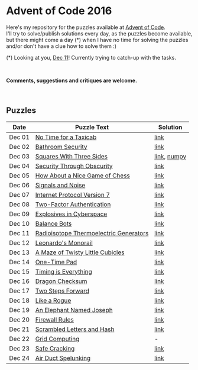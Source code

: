 # Advent of Code 2016

Here's my repository for the puzzles available at [Advent of Code](http://adventofcode.com/).  
I'll try to solve/publish solutions every day, as the puzzles become available, but there might come a day (*) when I have no time for solving the puzzles and/or don't have a clue how to solve them :)

(*) Looking at you, [Dec 11](http://adventofcode.com/2016/day/11)! Currently trying to catch-up with the tasks.

&nbsp;

**Comments, suggestions and critiques are welcome.**

&nbsp;

## Puzzles

Date | Puzzle Text | Solution
--- | --- | ---
Dec 01 | [No Time for a Taxicab](http://adventofcode.com/2016/day/1) | [link](day_01.py)
Dec 02 | [Bathroom Security](http://adventofcode.com/2016/day/2) | [link](day_02.py)
Dec 03 | [Squares With Three Sides](http://adventofcode.com/2016/day/3) | [link](day_03.py), [numpy](day_03_numpy.py)
Dec 04 | [Security Through Obscurity](http://adventofcode.com/2016/day/4) | [link](day_04.py)
Dec 05 | [How About a Nice Game of Chess](http://adventofcode.com/2016/day/5) | [link](day_05.py)
Dec 06 | [Signals and Noise](http://adventofcode.com/2016/day/6) | [link](day_06.py)
Dec 07 | [Internet Protocol Version 7](http://adventofcode.com/2016/day/7) | [link](day_07.py)
Dec 08 | [Two-Factor Authentication](http://adventofcode.com/2016/day/8) | [link](day_08.py)
Dec 09 | [Explosives in Cyberspace](http://adventofcode.com/2016/day/9) | [link](day_09.py)
Dec 10 | [Balance Bots](http://adventofcode.com/2016/day/10) | [link](day_10.py)
Dec 11 | [Radioisotope Thermoelectric Generators](http://adventofcode.com/2016/day/11) | [link](day_11.py)
Dec 12 | [Leonardo's Monorail](http://adventofcode.com/2016/day/12) | [link](day_12.py)
Dec 13 | [A Maze of Twisty Little Cubicles](http://adventofcode.com/2016/day/13) | [link](day_13.py)
Dec 14 | [One-Time Pad](http://adventofcode.com/2016/day/14) | [link](day_14.py)
Dec 15 | [Timing is Everything](http://adventofcode.com/2016/day/15) | [link](day_15.py)
Dec 16 | [Dragon Checksum](http://adventofcode.com/2016/day/16) | [link](day_16.py)
Dec 17 | [Two Steps Forward](http://adventofcode.com/2016/day/17) | [link](day_17.py)
Dec 18 | [Like a Rogue](http://adventofcode.com/2016/day/18) | [link](day_18.py)
Dec 19 | [An Elephant Named Joseph](http://adventofcode.com/2016/day/19) | [link](day_19.py)
Dec 20 | [Firewall Rules](http://adventofcode.com/2016/day/20) | [link](day_20.py)
Dec 21 | [Scrambled Letters and Hash](http://adventofcode.com/2016/day/21) | [link](day_21.py)
Dec 22 | [Grid Computing](http://adventofcode.com/2016/day/22) | -
Dec 23 | [Safe Cracking](http://adventofcode.com/2016/day/23) | [link](day_23.py)
Dec 24 | [Air Duct Spelunking](http://adventofcode.com/2016/day/24) | [link](day_24.py)

